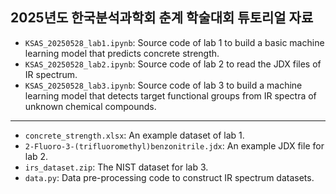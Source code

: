 ## 2025년도 한국분석과학회 춘계 학술대회 튜토리얼 자료


- ``KSAS_20250528_lab1.ipynb``: Source code of lab 1 to build a basic machine learning model that predicts concrete strength.
- ``KSAS_20250528_lab2.ipynb``: Source code of lab 2 to read the JDX files of IR spectrum.
- ``KSAS_20250528_lab3.ipynb``: Source code of lab 3 to build a machine learning model that detects target functional groups from IR spectra of unknown chemical compounds.

---

- ``concrete_strength.xlsx``: An example dataset of lab 1.
- ``2-Fluoro-3-(trifluoromethyl)benzonitrile.jdx``: An example JDX file for lab 2.
- ``irs_dataset.zip``: The NIST dataset for lab 3.
- ``data.py``: Data pre-processing code to construct IR spectrum datasets.
